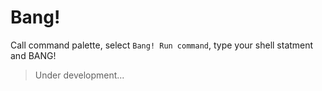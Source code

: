 # Bang!

Call command palette, select `Bang! Run command`, type your shell statment and BANG!

> Under development...
